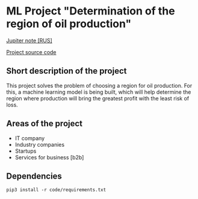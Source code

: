 # ML Project "Determination of the region of oil production"

[Jupiter note [RUS]](jupiter/8_region_of_oil%20production.ipynb)

[Project source code](code)

## Short description of the project
This project solves the problem of choosing a region for oil production.
For this, a machine learning model is being built, which will help determine 
the region where production will bring the greatest profit with the least risk 
of loss.

## Areas of the project
* IT company
* Industry companies
* Startups
* Services for business [b2b]

## Dependencies
```shell
pip3 install -r code/requirements.txt
```